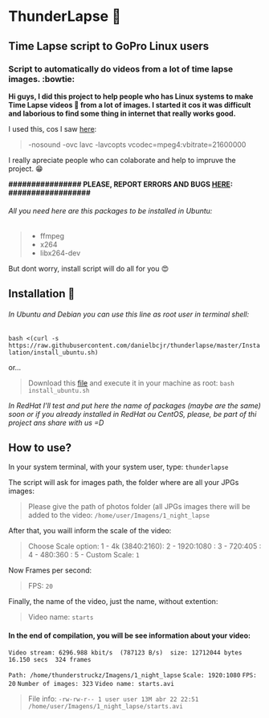 # ThunderLapse :movie_camera:
## Time Lapse script to GoPro Linux users 

### Script to automatically do videos from a lot of time lapse images. :bowtie:


**Hi guys, I did this project to help people who has Linux systems to make Time Lapse videos :movie_camera: from a lot of images. I started it cos it was difficult and laborious to find some thing in internet that really works good.**

I used this, cos I saw [here](https://superuser.com/questions/249101/how-can-i-combine-30-000-images-into-a-timelapse-movie):
> -nosound -ovc lavc -lavcopts vcodec=mpeg4:vbitrate=21600000 

I really apreciate people who can colaborate and help to impruve the project. :grin:

**################ PLEASE, REPORT ERRORS AND BUGS [HERE](http://goo.gl/2ydZa1): ##################**


###### All you need here are this packages to be installed in Ubuntu:
> - ffmpeg
> - x264
> - libx264-dev

But dont worry, install script will do all for you :heart_eyes:


## Installation :orange_book:

###### In Ubuntu and Debian you can use this line as root user in terminal shell:
`bash <(curl -s https://raw.githubusercontent.com/danielbcjr/thunderlapse/master/Instalation/install_ubuntu.sh)`

or...

> Download this [file](https://raw.githubusercontent.com/danielbcjr/thunderlapse/master/Instalation/install_ubuntu.sh) and execute it in your machine as root:
`bash install_ubuntu.sh`



*In RedHat I'll test and put here the name of packages (maybe are the same) soon or if you already installed in RedHat ou CentOS, please, be part of thi project ans share with us =D*


## How to use?
In your system terminal, with your system user, type:
`thunderlapse`

The script will ask for images path, the folder where are all your JPGs images:
>Please give the path of photos folder (all JPGs images there will be added to the video:
`/home/user/Imagens/1_night_lapse`

After that, you waill inform the scale of the video:
>Choose Scale option:
>1 - 4k (3840:2160):
>2 - 1920:1080 :
>3 - 720:405 :
>4 - 480:360 :
>5 - Custom Scale:
`1`

Now Frames per second:
>FPS:
`20`

Finally, the name of the video, just the name, without extention:
>Video name:
`starts`

#### In the end of compilation, you will be see information about your video:
`Video stream: 6296.988 kbit/s  (787123 B/s)  size: 12712044 bytes  16.150 secs  324 frames`

`Path: /home/thunderstruckz/Imagens/1_night_lapse`
`Scale: 1920:1080`
`FPS: 20`
`Number of images: 323`
`Video name: starts.avi`
>File info:
`-rw-rw-r-- 1 user user 13M abr 22 22:51 /home/user/Imagens/1_night_lapse/starts.avi`



